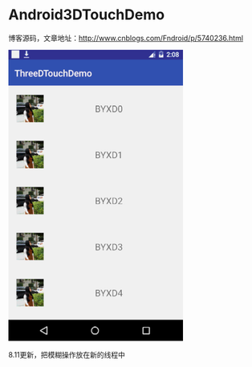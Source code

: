 # Android3DTouchDemo

博客源码，文章地址：http://www.cnblogs.com/Fndroid/p/5740236.html

![sample](https://github.com/Fndroid/Android3DTouchDemo/blob/master/imgs/jdfw.gif?raw=true)


8.11更新，把模糊操作放在新的线程中
